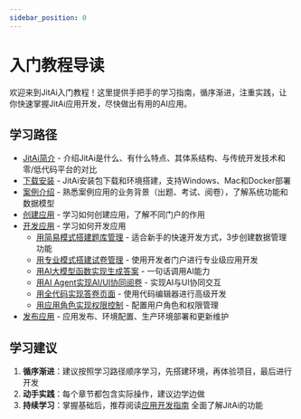 ```yaml
---
sidebar_position: 0
---
```


# 入门教程导读

欢迎来到JitAi入门教程！这里提供手把手的学习指南，循序渐进，注重实践，让你快速掌握JitAi应用开发，尽快做出有用的AI应用。

## 学习路径
- [JitAi简介](./briefintro) - 介绍JitAi是什么、有什么特点、其体系结构、与传统开发技术和零/低代码平台的对比
- [下载安装](./download-installation) - JitAi安装包下载和环境搭建，支持Windows、Mac和Docker部署
- [案例介绍](./project) - 熟悉案例应用的业务背景（出题、考试、阅卷），了解系统功能和数据模型
- [创建应用](./create_app) - 学习如何创建应用，了解不同门户的作用
- [开发应用](./create_app) - 学习如何开发应用
  - [用简易模式搭建题库管理](./dev_app/easy_mode) - 适合新手的快速开发方式，3步创建数据管理功能
  - [用专业模式搭建试卷管理](./dev_app/ide_mode) - 使用开发者门户进行专业级应用开发
  - [用AI大模型函数实现生成答案](./dev_app/ai_func) - 一句话调用AI能力
  - [用AI Agent实现AI/UI协同阅卷](./dev_app/ai_ui) - 实现AI与UI协同交互
  - [用全代码实现答卷页面](./dev_app/code) - 使用代码编辑器进行高级开发
  - [用应用角色实现权限控制](./dev_app/role) - 配置用户角色和权限管理
- [发布应用](./publish_app) - 应用发布、环境配置、生产环境部署和更新维护

## 学习建议

1. **循序渐进**：建议按照学习路径顺序学习，先搭建环境，再体验项目，最后进行开发
2. **动手实践**：每个章节都包含实际操作，建议边学边做
3. **持续学习**：掌握基础后，推荐阅读[应用开发指南](../devguide/) 全面了解JitAi的功能

 